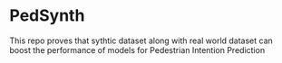 # PedSynth
 This repo proves that sythtic dataset along with real world dataset can boost the performance of models for Pedestrian Intention Prediction
